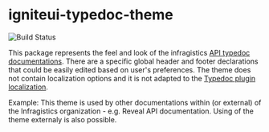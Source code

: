 # igniteui-typedoc-theme
![Build Status](https://travis-ci.org/IgniteUI/igniteui-typedoc-theme.svg?branch=master)

This package represents the feel and look of the infragistics [API typedoc documentations](https://www.infragistics.com/products/ignite-ui-angular/docs/typescript/latest/).
There are a specific global header and footer declarations that could be easily edited based on user's preferences.
The theme does not contain localization options and it is not adapted to the [Typedoc plugin localization](https://github.com/IgniteUI/typedoc-plugin-localization).


Example: This theme is used by other documentations within (or external) of the Infragistics organization - e.g. Reveal API documentation. Using of the theme externaly is also possible.
